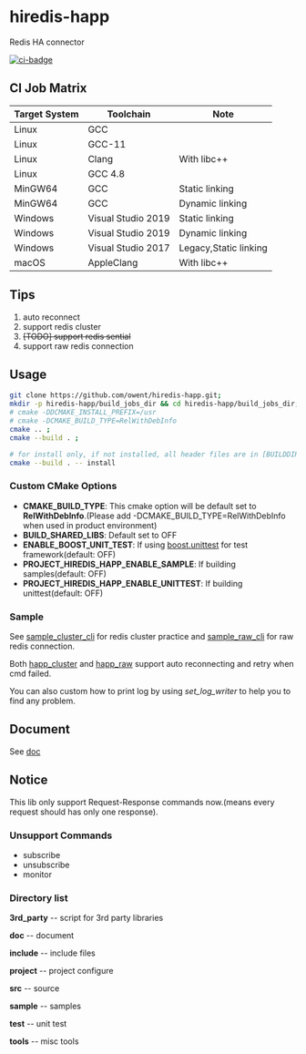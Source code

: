 # hiredis-happ

Redis HA connector

[![ci-badge]][ci-link]

[ci-badge]: https://github.com/atframework/atframe_utils/actions/workflows/main.yml/badge.svg "Github action build status"
[ci-link]:  https://github.com/atframework/atframe_utils/actions/workflows/main.yml "Github action build status"

## CI Job Matrix

| Target System | Toolchain          | Note                  |
| ------------- | ------------------ | --------------------- |
| Linux         | GCC                |
| Linux         | GCC-11             |
| Linux         | Clang              | With libc++           |
| Linux         | GCC 4.8            |
| MinGW64       | GCC                | Static linking        |
| MinGW64       | GCC                | Dynamic linking       |
| Windows       | Visual Studio 2019 | Static linking        |
| Windows       | Visual Studio 2019 | Dynamic linking       |
| Windows       | Visual Studio 2017 | Legacy,Static linking |
| macOS         | AppleClang         | With libc++           |

## Tips

1. auto reconnect
2. support redis cluster
3. ~~[TODO] support redis sential~~
4. support raw redis connection

## Usage


```bash
git clone https://github.com/owent/hiredis-happ.git;
mkdir -p hiredis-happ/build_jobs_dir && cd hiredis-happ/build_jobs_dir;
# cmake -DDCMAKE_INSTALL_PREFIX=/usr
# cmake -DCMAKE_BUILD_TYPE=RelWithDebInfo
cmake .. ;
cmake --build . ;

# for install only, if not installed, all header files are in [BUILDDIR]/include, all libraries files are in [BUILDDIR]/lib
cmake --build . -- install
```

### Custom CMake Options

+ **CMAKE_BUILD_TYPE**: This cmake option will be default set to **RelWithDebInfo**.(Please add -DCMAKE_BUILD_TYPE=RelWithDebInfo when used in product environment)
+ **BUILD_SHARED_LIBS**: Default set to OFF
+ **ENABLE_BOOST_UNIT_TEST**: If using [boost.unittest](http://www.boost.org/libs/test/doc/html/index.html) for test framework(default: OFF)
+ **PROJECT_HIREDIS_HAPP_ENABLE_SAMPLE**: If building samples(default: OFF)
+ **PROJECT_HIREDIS_HAPP_ENABLE_UNITTEST**:  If building unittest(default: OFF)

### Sample

See [sample_cluster_cli](sample/sample_cluster_cli) for redis cluster practice and [sample_raw_cli](sample/sample_raw_cli) for raw redis connection.

Both [happ_cluster](include/detail/happ_cluster.h) and [happ_raw](include/detail/happ_raw.h) support auto reconnecting and retry when cmd failed.

You can also custom how to print log by using *set_log_writer* to help you to find any problem.

## Document

See [doc](doc) 

## Notice

This lib only support Request-Response commands now.(means every request should has only one response).

### Unsupport Commands

+ subscribe
+ unsubscribe
+ monitor

### Directory list

**3rd_party**   -- script for 3rd party  libraries

**doc**         -- document

**include**     -- include files

**project**     -- project configure

**src**         -- source

**sample**      -- samples

**test**        -- unit test

**tools**       -- misc tools